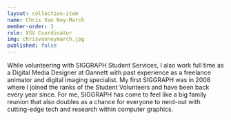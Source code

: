 ```yaml
---
layout: collection-item
name: Chris Van Noy-March
member-order: 3
role: XSV Coordinator
img: chrisvannoymarch.jpg
published: false
---
```

While volunteering with SIGGRAPH Student Services, I also work full time as a Digital Media Designer at Gannett with past experience as a freelance animator and digital imaging specialist. My first SIGGRAPH was in 2008 where I joined the ranks of the Student Volunteers and have been back every year since. For me, SIGGRAPH has come to feel like a big family reunion that also doubles as a chance for everyone to nerd-out with cutting-edge tech and research within computer graphics.